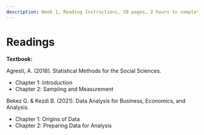 ```yaml
---
description: Week 1, Reading Instructions, 50 pages, 2 hours to complete
---
```


# Readings

**Textbook:**

Agresti, A. (2018). Statistical Methods for the Social Sciences.

* Chapter 1: Introduction
* Chapter 2: Sampling and Measurement

Bekez G. & Kezdi B. (2021). Data Analysis for Business, Economics, and Analysis. &#x20;

* Chapter 1: Origins of Data
* Chapter 2: Preparing Data for Analysis

